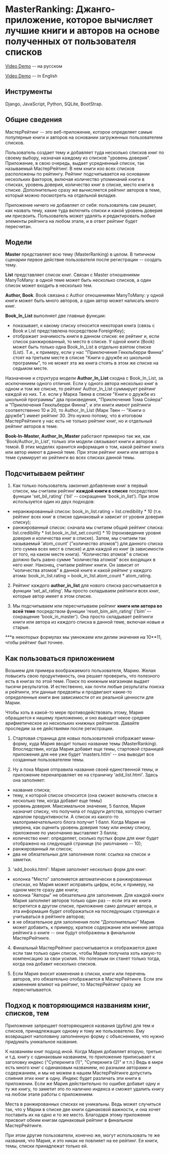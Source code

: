 # MasterRanking: Джанго-приложение, которое вычисляет лучшие книги и авторов на основе полученных от пользователя списков 

[Video Demo](https://youtu.be/VljTP1cG0S8) -- на русском

[Video Demo](https://youtu.be/4m2JK5gQPnw) -- in English

## Инструменты

Django, JavaScript, Python, SQLite, BootStrap.

## Общие сведения

МастерРейтинг -- это веб-приложение, которое определяет самые популярные книги и авторов на основании загруженных пользователем списков.

Пользователь создает тему и добавляет туда несколько списков книг по своему выбору, назначая каждому из списков "уровень доверия". Приложение, в свою очередь, выдает усредненный список, так называемый МастерРейтинг. В нем книги изо всех списков расположены по рейтингу. Рейтинг подсчитывается на основании нескольких факторов, включая количество упоминаний книги в списках, уровень доверия, количество книг в списке, место книги в списке. Дополнительно сразу же вычисляется рейтинг авторов в теме, который можно посмотреть на отдельной вкладке.

Приложение ничего не добавляет от себя: пользователь сам решает, как назвать тему, какие туда включить списки и какой уровень доверия им присвоить. Пользователь может удалять и редактировать любые элементы рейтинга на любом этапе, и в ответ рейтинг будет пересчитан.

## Модели

**Master** представляет всю тему (MasterRanking) в целом. В типичном сценарии первое действие пользователя после регистрации -- создать тему.

**List** представляет список книг. Связан с Master отношениями ManyToMany: в одной теме может быть несколько списков, а один список может входить в несколько тем.

**Author, Book**. Book связана с Author отношениями ManyToMany: у одной книги может быть много авторов, а один автор может написать много книг.

**Book\_In\_List** выполняет две главные функции:
- показывает, к какому списку относится некоторая книга (связь с Book и List представлена посредством ForeignKey);
- отображает значимость книги в данном списке: ее рейтинг и, если список ранжированный, то место в списке. У одной книги (Book) может быть только одна Book\_In\_List в отдельно взятом списке (List). Т.е., к примеру, если у нас "Приключения Геккльберри Финна" стоят на третьем месте в списке "Книги о дружбе из школьной программы", то не может эта же книга стоять в этом же списке на седьмом месте.

Назначение и структура модели **Author\_In\_List** сходна с Book\_In\_List, за исключением одного отличия. Если у одного автора несколько книг в одном и том же списке, то рейтинг Author\_In\_List суммирует рейтинг каждой из них. Т.е. если у Марка Твена в списке "Книги о дружбе из школьной программы" два произведения, "Приключения Тома Сойера" и "Приключения Геккльберри Финна", и эти книги имеют рейтинги соответственно 10 и 20, то Author\_In\_List (Марк Твен -- "Книги о дружбе") имеет рейтинг 30. Это нужно потому, что в итоговом МастерРейтинге у нас есть не только рейтинг книг, но и отдельный рейтинг авторов в теме.

**Book-In-Master, Author\_In\_Master** работают примерно так же, как 'Book/Author\_In\_List', только эти модели связывают книги и авторов с темой. В этих моделях хранится информация о том, какой рейтинг книга или автор имеют в данной теме. При этом рейтинг книги или автора в теме суммирует их рейтинги во всех списках данной темы.

## Подсчитываем рейтинг

1. Как только пользователь закончил добавление книг в первый список, мы считаем рейтинг **каждой книги в списке** посредством функции 'set\_bil\_rating' ('bil' -- сокращение 'book\_in\_list'). При этом используется один из двух подходов:

- неранжированный список: book\_in\_list.rating = list.credibility \* 10 (т.е. рейтинг всех книг в списке одинаковый и зависит от уровня доверия списку);
- ранжированный список: сначала мы считаем общий рейтинг списка: list.credibility \* list.book\_in\_list\_set.count() \* 10 (произведение уровня доверия и количества книг в списке). Затем, мы считаем так называемый 'atom\_count' ("количество атомов") для данного списка (это сумма всех мест в списке) и для каждой из книг (в зависимости от того, на каком месте книга). "Количество атомов" в списке должно быть равно сумме "количества атомов" всех входящих в него книг. Наконец, считаем рейтинг книги. Он зависит от "количества атомов" в данной книге и какой рейтинг у каждого атома: book\_in\_list.rating = book\_in\_list.atom\_count \* atom\_rating.

2. Рейтинг каждого **author\_in\_list** для нового списка рассчитывается в функции 'set\_ail\_rating'. Мы просто складываем рейтинги всех книг, которые автор имеет в этом списке.

3. Мы подсчитываем или пересчитываем рейтинг **книги или автора во всей теме** посредством функции 'reset\_bim\_aim\_rating' ('bim' –- сокращение 'book\_in\_master'). Она просто складывает рейтинги книги или автора из каждого списка в данной теме, включая новые и старые.

\*\*\*в некоторых формулах мы умножаем или делим значения на 10\*\*11, чтобы рейтинг был точнее.

## Как пользоваться приложением

Возьмем для примера воображаемого пользователя, Марию. Желая повысить свою продуктивность, она решает проверить, что полезного есть в книгах по этой теме. Поиск по книжным магазинам выдает тысячи результатов. И естественно, как почти любые результаты поиска и рейтинги, эти данные предвзяты и продвигают какие-то определенные книги вне зависимости от их реальной ценности для Марии.

Чтобы хоть в какой-то мере противодействовать этому, Мария обращается к нашему приложению, и оно выводит некое среднее арифметическое из нескольких книжных рейтингов. Давайте проследим за ее действиями после регистрации.

1. Стартовая страница для новых пользователей отображает мини-форму, куда Мария вводит только название темы (MasterRanking). Впоследствии, когда Мария добавит еще темы, стартовой страницей приложения для нее уже будет 'masters.htlm' -- она выводит все созданные пользователем темы.

2. Ну а пока Мария отправила название своей единственной темы, и приложение перенаправляет ее на страничку 'add\_list.html'. Здесь она заполняет:

- название списка;
- тему, к которой список относится (она сможет включить список в несколько тем, когда добавит еще темы)
- уровень доверия. Максимальное значение, 5 баллов, Мария назначит списку, что получила от подруги детства, которую считает идеалом продуктивности. А список из какого-то малопримечательного блога получит 1 балл. Когда Мария не уверена, как оценить уровень доверия тому или иному списку, приложение по умолчанию выставляет 3 балла;
- количество книг: определяет, сколько пустых форм для книг будет отображено на следующей странице (по умолчанию -- 10);
- ранжированный ли список;
- два не обязательных для заполнения поля: ссылка на список и заметки.

3. 'add\_books.html': Мария заполняет несколько форм для книг:

- колонка "Место" заполняется автоматически в ранжированных списках, но Мария может исправить цифры, если, к примеру, на одном месте сразу две книги;
- колонка "Авторы" не обязательна для заполнения. Для каждой книги Мария заполняет авторов только один раз -- если эта же книга встретится в другом списке, приложение само допишет автора, и эта информация будет отображаться на последующих страницах и учитываться в рейтинге авторов;
- в не обязательное для заполнения поле "Дополнительно" Мария может добавить, к примеру, краткое содержание или мнение автора рейтинга о книге -- они будут отображены в финальном МастерРейтинге.

4. Финальный МастерРейтинг рассчитывается и отображается даже если там только один список, чтобы Мария получила хоть какую-то компенсацию за свои усилия. Но полезным он станет только тогда, когда она добавит несколько списков.

5. Если Мария вносит изменения в списки, книги или перечень авторов, это обязательно отображается в МастерРейтинге. Если эти изменения влияют на рейтинг, то МастерРейтинг сразу же пересчитывается.

## Подход к повторяющимся названиям книг, списков, тем

Приложение запрещает повторяющиеся названия (дубли) для тем и списков, принадлежащих одному и тому же пользователю. Ему возвращают наполовину заполненную форму с объяснением, что нужно придумать уникальное название.

К названиям книг подход иной. Когда Мария добавляет вторую, третью и т.д. книгу с одинаковым названием, то приложение приписывает к заголовку индекс ("Суперкнига (1)", "Суперкнига (2)" и т.п.) Ведь в мире есть много книг с одинаковым названием, но разными авторами и содержанием, и мы не можем в нашем МастерРейтинге допустить слияния этих книг в одну. Индекс будет различать эти книги в приложении. Если же Мария действительно по ошибке добавит одну и ту же книгу, то заметит это по наличию индекса и сможет удалить книгу на любом этапе работы с приложением.

Места в ранжированных списках не уникальны. Ведь может случиться так, что у Марии в списке две книги одинаковой важности, и она хочет поставить их на одно и то же место. Благодаря этому приложение присвоит обеим книгам одинаковый рейтинг в финальном МастерРейтинге.

При этом другие пользователи, конечно же, могут использовать те же названия, что Мария, и это никак не повлияет на ее рейтинг. Ее книги, темы, списки принадлежат только ей.

